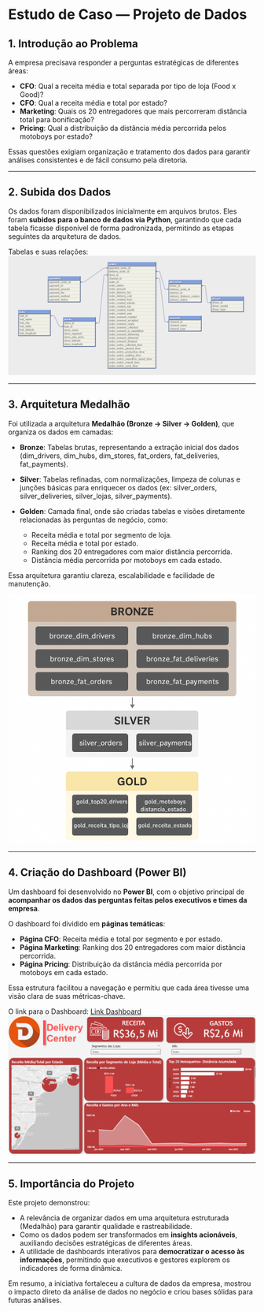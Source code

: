 # Estudo de Caso — Projeto de Dados

## 1. Introdução ao Problema

A empresa precisava responder a perguntas estratégicas de diferentes áreas:

* **CFO**: Qual a receita média e total separada por tipo de loja (Food x Good)?
* **CFO**: Qual a receita média e total por estado?
* **Marketing**: Quais os 20 entregadores que mais percorreram distância total para bonificação?
* **Pricing**: Qual a distribuição da distância média percorrida pelos motoboys por estado?

Essas questões exigiam organização e tratamento dos dados para garantir análises consistentes e de fácil consumo pela diretoria.

---

## 2. Subida dos Dados

Os dados foram disponibilizados inicialmente em arquivos brutos.
Eles foram **subidos para o banco de dados via Python**, garantindo que cada tabela ficasse disponível de forma padronizada, permitindo as etapas seguintes da arquitetura de dados.

Tabelas e suas relações:
![Modelo_Banco](Imagens/Modelo_Banco.png)

---

## 3. Arquitetura Medalhão

Foi utilizada a arquitetura **Medalhão (Bronze → Silver → Golden)**, que organiza os dados em camadas:

* **Bronze**: Tabelas brutas, representando a extração inicial dos dados (dim_drivers, dim_hubs, dim_stores, fat_orders, fat_deliveries, fat_payments).
* **Silver**: Tabelas refinadas, com normalizações, limpeza de colunas e junções básicas para enriquecer os dados (ex: silver_orders, silver_deliveries, silver_lojas, silver_payments).
* **Golden**: Camada final, onde são criadas tabelas e visões diretamente relacionadas às perguntas de negócio, como:

  * Receita média e total por segmento de loja.
  * Receita média e total por estado.
  * Ranking dos 20 entregadores com maior distância percorrida.
  * Distância média percorrida por motoboys em cada estado.

Essa arquitetura garantiu clareza, escalabilidade e facilidade de manutenção.

![Arquitetura](Imagens/Arquitetura_Medalhao.png)

---

## 4. Criação do Dashboard (Power BI)

Um dashboard foi desenvolvido no **Power BI**, com o objetivo principal de **acompanhar os dados das perguntas feitas pelos executivos e times da empresa**.

O dashboard foi dividido em **páginas temáticas**:

* **Página CFO**: Receita média e total por segmento e por estado.
* **Página Marketing**: Ranking dos 20 entregadores com maior distância percorrida.
* **Página Pricing**: Distribuição da distância média percorrida por motoboys em cada estado.

Essa estrutura facilitou a navegação e permitiu que cada área tivesse uma visão clara de suas métricas-chave.

O link para o Dashboard: [Link Dashboard](https://app.powerbi.com/view?r=eyJrIjoiNmQzMzUzZDctYzNkNC00YTg1LWFmNzItZmY1MmVjZGM3YjJkIiwidCI6IjlkYmYzMjZlLTIxODUtNGM3OC1iY2NhLTBmNTdmOTc4ZjNkYSJ9)
![Dashboard](Imagens/Dashboard_Delivery.png)

---

## 5. Importância do Projeto

Este projeto demonstrou:

* A relevância de organizar dados em uma arquitetura estruturada (Medalhão) para garantir qualidade e rastreabilidade.
* Como os dados podem ser transformados em **insights acionáveis**, auxiliando decisões estratégicas de diferentes áreas.
* A utilidade de dashboards interativos para **democratizar o acesso às informações**, permitindo que executivos e gestores explorem os indicadores de forma dinâmica.

Em resumo, a iniciativa fortaleceu a cultura de dados da empresa, mostrou o impacto direto da análise de dados no negócio e criou bases sólidas para futuras análises.
